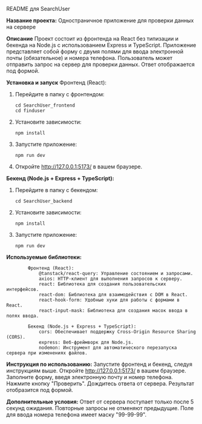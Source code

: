 README для SearchUser

**Название проекта:**
Одностраничное приложение для проверки данных на сервере

**Описание**
Проект состоит из фронтенда на React без типизации и бекенда на Node.js с использованием Express и TypeScript. Приложение представляет собой форму с двумя полями для ввода электронной почты (обязательное) и номера телефона. Пользователь может отправить запрос на сервер для проверки данных. Ответ отображается под формой.

**Установка и запуск**
Фронтенд (React):

1. Перейдите в папку с фронтендом:
   ```console
   cd SearchUser_frontend
   cd finduser
   ```
2. Установите зависимости:
   ```console
   npm install
   ```
3. Запустите приложение:
   ```console
   npm run dev
   ```
4. Откройте http://127.0.0.1:5173/ в вашем браузере.

**Бекенд (Node.js + Express + TypeScript):**

1.  Перейдите в папку с бекендом:
    ```console
    cd SearchUser_backend
    ```
2.  Установите зависимости:
    ```console
    npm install
    ```
3.  Запустите приложение:
    ```console
    npm run dev
    ```
**Используемые библиотеки:**

            Фронтенд (React):
                @tanstack/react-query: Управление состоянием и запросами.
                axios: HTTP-клиент для выполнения запросов к серверу.
                react: Библиотека для создания пользовательских интерфейсов.
                react-dom: Библиотека для взаимодействия с DOM в React.
                react-hook-form: Удобные хуки для работы с формами в React.
                react-input-mask: Библиотека для создания масок ввода в полях ввода.

            Бекенд (Node.js + Express + TypeScript):
                cors: Обеспечивает поддержку Cross-Origin Resource Sharing (CORS).
                express: Веб-фреймворк для Node.js.
                nodemon: Инструмент для автоматического перезапуска сервера при изменениях файлов.

**Инструкция по использованию:**
Запустите фронтенд и бекенд, следуя инструкциям выше.
Откройте http://127.0.0.1:5173/ в вашем браузере.
Заполните форму, введя электронную почту и номер телефона.
Нажмите кнопку "Проверить".
Дождитесь ответа от сервера. Результат отобразится под формой.

**Дополнительные условия:**
Ответ от сервера поступает только после 5 секунд ожидания.
Повторные запросы не отменяют предыдущие.
Поле для ввода номера телефона имеет маску "99-99-99".
